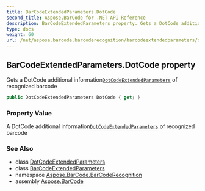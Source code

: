 ```yaml
---
title: BarCodeExtendedParameters.DotCode
second_title: Aspose.BarCode for .NET API Reference
description: BarCodeExtendedParameters property. Gets a DotCode additional informationDotCodeExtendedParameters of recognized barcode
type: docs
weight: 60
url: /net/aspose.barcode.barcoderecognition/barcodeextendedparameters/dotcode/
---
```

## BarCodeExtendedParameters.DotCode property

Gets a DotCode additional information[`DotCodeExtendedParameters`](../../dotcodeextendedparameters/) of recognized barcode

```csharp
public DotCodeExtendedParameters DotCode { get; }
```

### Property Value

A DotCode additional information[`DotCodeExtendedParameters`](../../dotcodeextendedparameters/) of recognized barcode

### See Also

* class [DotCodeExtendedParameters](../../dotcodeextendedparameters/)
* class [BarCodeExtendedParameters](../)
* namespace [Aspose.BarCode.BarCodeRecognition](../../../aspose.barcode.barcoderecognition/)
* assembly [Aspose.BarCode](../../../)


